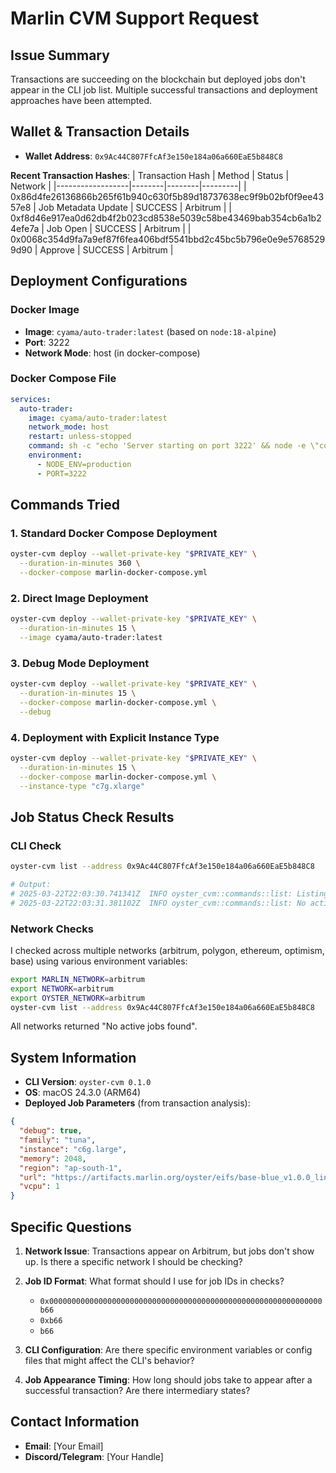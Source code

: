 # Marlin CVM Support Request

## Issue Summary

Transactions are succeeding on the blockchain but deployed jobs don't appear in the CLI job list. Multiple successful transactions and deployment approaches have been attempted.

## Wallet & Transaction Details

- **Wallet Address**: `0x9Ac44C807FfcAf3e150e184a06a660EaE5b848C8`

**Recent Transaction Hashes**:
| Transaction Hash | Method | Status | Network |
|------------------|--------|--------|---------|
| 0x86d4fe26136866b265f61b940c630f5b89d18737638ec9f9b02bf0f9ee4357e8 | Job Metadata Update | SUCCESS | Arbitrum |
| 0xf8d46e917ea0d62db4f2b023cd8538e5039c58be43469bab354cb6a1b24efe7a | Job Open | SUCCESS | Arbitrum |
| 0x0068c354d9fa7a9ef87f6fea406bdf5541bbd2c45bc5b796e0e9e57685299d90 | Approve | SUCCESS | Arbitrum |

## Deployment Configurations

### Docker Image
- **Image**: `cyama/auto-trader:latest` (based on `node:18-alpine`)
- **Port**: 3222
- **Network Mode**: host (in docker-compose)

### Docker Compose File
```yaml
services:
  auto-trader:
    image: cyama/auto-trader:latest
    network_mode: host
    restart: unless-stopped
    command: sh -c "echo 'Server starting on port 3222' && node -e \"const http=require('http');const server=http.createServer((req,res)=>{res.writeHead(200);res.end('4g3n7 AutoTrader Running on CVM!');});server.listen(3222,'0.0.0.0',()=>console.log('Server running at http://0.0.0.0:3222/'));\""
    environment:
      - NODE_ENV=production
      - PORT=3222
```

## Commands Tried

### 1. Standard Docker Compose Deployment
```bash
oyster-cvm deploy --wallet-private-key "$PRIVATE_KEY" \
  --duration-in-minutes 360 \
  --docker-compose marlin-docker-compose.yml
```

### 2. Direct Image Deployment
```bash
oyster-cvm deploy --wallet-private-key "$PRIVATE_KEY" \
  --duration-in-minutes 15 \
  --image cyama/auto-trader:latest
```

### 3. Debug Mode Deployment
```bash
oyster-cvm deploy --wallet-private-key "$PRIVATE_KEY" \
  --duration-in-minutes 15 \
  --docker-compose marlin-docker-compose.yml \
  --debug
```

### 4. Deployment with Explicit Instance Type
```bash
oyster-cvm deploy --wallet-private-key "$PRIVATE_KEY" \
  --duration-in-minutes 15 \
  --docker-compose marlin-docker-compose.yml \
  --instance-type "c7g.xlarge"
```

## Job Status Check Results

### CLI Check
```bash
oyster-cvm list --address 0x9Ac44C807FfcAf3e150e184a06a660EaE5b848C8

# Output:
# 2025-03-22T22:03:30.741341Z  INFO oyster_cvm::commands::list: Listing active jobs for wallet address: 0x9Ac44C807FfcAf3e150e184a06a660EaE5b848C8
# 2025-03-22T22:03:31.381102Z  INFO oyster_cvm::commands::list: No active jobs found for address: 0x9Ac44C807FfcAf3e150e184a06a660EaE5b848C8
```

### Network Checks
I checked across multiple networks (arbitrum, polygon, ethereum, optimism, base) using various environment variables:
```bash
export MARLIN_NETWORK=arbitrum
export NETWORK=arbitrum
export OYSTER_NETWORK=arbitrum
oyster-cvm list --address 0x9Ac44C807FfcAf3e150e184a06a660EaE5b848C8
```

All networks returned "No active jobs found".

## System Information

- **CLI Version**: `oyster-cvm 0.1.0`
- **OS**: macOS 24.3.0 (ARM64)
- **Deployed Job Parameters** (from transaction analysis):
```json
{
  "debug": true,
  "family": "tuna",
  "instance": "c6g.large",
  "memory": 2048,
  "region": "ap-south-1",
  "url": "https://artifacts.marlin.org/oyster/eifs/base-blue_v1.0.0_linux_arm64.eif",
  "vcpu": 1
}
```

## Specific Questions

1. **Network Issue**: Transactions appear on Arbitrum, but jobs don't show up. Is there a specific network I should be checking?

2. **Job ID Format**: What format should I use for job IDs in checks?
   - `0x0000000000000000000000000000000000000000000000000000000000000b66`
   - `0xb66`
   - `b66`

3. **CLI Configuration**: Are there specific environment variables or config files that might affect the CLI's behavior?

4. **Job Appearance Timing**: How long should jobs take to appear after a successful transaction? Are there intermediary states?

## Contact Information

- **Email**: [Your Email]
- **Discord/Telegram**: [Your Handle] 